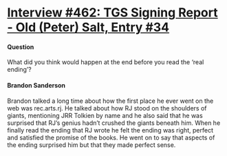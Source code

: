 # [Interview #462: TGS Signing Report - Old (Peter) Salt, Entry #34](https://www.theoryland.com/intvmain.php?i=462#34)

#### Question

What did you think would happen at the end before you read the ‘real ending’?

#### Brandon Sanderson

Brandon talked a long time about how the first place he ever went on the web was rec.arts.rj. He talked about how RJ stood on the shoulders of giants, mentioning JRR Tolkien by name and he also said that he was surprised that RJ’s genius hadn’t crushed the giants beneath him. When he finally read the ending that RJ wrote he felt the ending was right, perfect and satisfied the promise of the books. He went on to say that aspects of the ending surprised him but that they made perfect sense.

